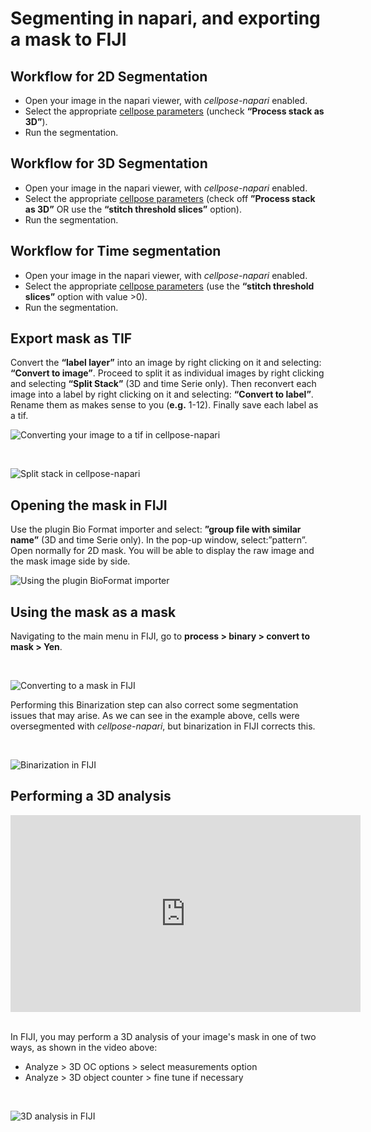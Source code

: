 # Segmenting in napari, and exporting a mask to FIJI

## Workflow for 2D Segmentation

* Open your image in the napari viewer, with *cellpose-napari* enabled. 
* Select the appropriate [cellpose parameters](cellpose-parameters.md) (uncheck **“Process stack as 3D”**).
* Run the segmentation.

## Workflow for 3D Segmentation

* Open your image in the napari viewer, with *cellpose-napari* enabled. 
* Select the appropriate [cellpose parameters](cellpose-parameters.md) (check off **”Process stack as 3D”** OR use the **“stitch threshold slices”** option).
* Run the segmentation.

## Workflow for Time segmentation

* Open your image in the napari viewer, with *cellpose-napari* enabled. 
* Select the appropriate [cellpose parameters](cellpose-parameters.md) (use the **“stitch threshold slices”** option with value >0).
* Run the segmentation.

## Export mask as TIF

Convert the **“label layer”** into an image by right clicking on it and selecting: **“Convert to image”**. Proceed to split it as individual images by right clicking and selecting **“Split Stack”** (3D and time Serie only). Then reconvert each image into a label by right clicking on it and selecting: **“Convert to label”**. Rename them as makes sense to you (**e.g.** 1-12). Finally save each label as a tif.

![Converting your image to a tif in cellpose-napari](images/cellpose3.png)

<br>

![Split stack in cellpose-napari](images/cellpose4.png)

## Opening the mask in FIJI

Use the plugin Bio Format importer and select: **”group file with similar name”** (3D and time Serie only). In the pop-up window, select:”pattern”. Open normally for 2D mask. You will be able to display the raw image and the mask image side by side.

![Using the plugin BioFormat importer](images/cellpose5.png)

## Using the mask as a mask

Navigating to the main menu in FIJI, go to **process > binary > convert to mask > Yen**.

<br>

![Converting to a mask in FIJI](images/cellpose6.png)

Performing this Binarization step can also correct some segmentation issues that may arise. As we can see in the example above, cells were oversegmented with *cellpose-napari*, but binarization in FIJI corrects this. 

<br>

![Binarization in FIJI](images/cellpose7.png)

## Performing a 3D analysis

<center><iframe width="560" height="315" src="https://www.youtube.com/embed/RCat0ylcSHw" title="YouTube video player" frameborder="0" allow="accelerometer; autoplay; clipboard-write; encrypted-media; gyroscope; picture-in-picture" allowfullscreen></iframe></center>

<br>

In FIJI, you may perform a 3D analysis of your image's mask in one of two ways, as shown in the video above: 

* Analyze > 3D OC options > select measurements option
* Analyze > 3D object counter > fine tune if necessary 

<br>

![3D analysis in FIJI](images/cellpose8.png)

